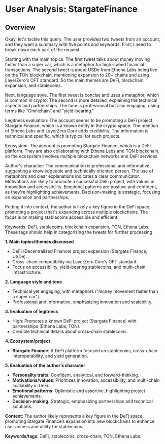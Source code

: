 # User Analysis: StargateFinance

## Overview

<think>
Okay, let's tackle this query. The user provided two tweets from an account, and they want a summary with five points and keywords. First, I need to break down each part of the request.

Starting with the main topics. The first tweet talks about money moving faster than a super car, which is a metaphor for high-speed financial transactions. The second tweet is about USDe from Ethena Labs being live on the TON blockchain, mentioning expansion to 20+ chains and using LayerZero's OFT standard. So the main themes are DeFi, blockchain expansion, and stablecoins.

Next, language style. The first tweet is concise and uses a metaphor, which is common in crypto. The second is more detailed, explaining the technical aspects and partnerships. The tone is professional but also engaging, using terms like "Omnichain" and "yield-bearing."

Legitness evaluation: The account seems to be promoting a DeFi project, Stargate Finance, which is a known entity in the crypto space. The mention of Ethena Labs and LayerZero Core adds credibility. The information is technical and specific, which is typical for such projects.

Ecosystem: The account is promoting Stargate Finance, which is a DeFi platform. They are also collaborating with Ethena Labs and TON blockchain, so the ecosystem involves multiple blockchain networks and DeFi services.

Author's character: The communication is professional and informative, suggesting a knowledgeable and technically oriented person. The use of metaphors and clear explanations indicates a clear communicator. Motivations are likely to promote a successful DeFi project, with values in innovation and accessibility. Emotional patterns are positive and confident, as they're highlighting achievements. Decision-making is strategic, focusing on expansion and partnerships.

Putting it into context, the author is likely a key figure in the DeFi space, promoting a project that's expanding across multiple blockchains. The focus is on making stablecoins accessible and efficient.

Keywords: DeFi, stablecoins, blockchain expansion, TON, Ethena Labs. These tags should help in categorizing the tweets for further processing.
</think>

**1. Main topics/themes discussed**  
- DeFi (Decentralized Finance) project expansion (Stargate Finance, USDe).  
- Cross-chain compatibility via LayerZero Core’s OFT standard.  
- Focus on accessibility, yield-bearing stablecoins, and multi-chain infrastructure.  

**2. Language style and tone**  
- Technical yet engaging, with metaphors ("money movement faster than a super car").  
- Professional and informative, emphasizing innovation and scalability.  

**3. Evaluation of legitness**  
- High: Promotes a known DeFi project (Stargate Finance) with partnerships (Ethena Labs, TON).  
- Credible technical details about cross-chain stablecoins.  

**4. Ecosystem/project**  
- **Stargate Finance**: A DeFi platform focused on stablecoins, cross-chain interoperability, and yield generation.  

**5. Evaluation of the author’s character**  
- **Personality traits**: Confident, analytical, and forward-thinking.  
- **Motivations/values**: Prioritizes innovation, accessibility, and multi-chain scalability in DeFi.  
- **Emotional patterns**: Optimistic and assertive, highlighting project achievements.  
- **Decision-making**: Strategic, emphasizing partnerships and technical solutions.  

**Context**: The author likely represents a key figure in the DeFi space, promoting Stargate Finance’s expansion into new blockchains to enhance user access and utility for stablecoins.  

**Keywords/tags**: DeFi, stablecoins, cross-chain, TON, Ethena Labs.